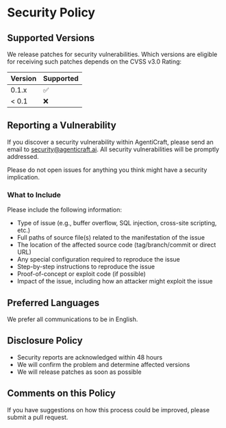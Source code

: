 # Security Policy

## Supported Versions

We release patches for security vulnerabilities. Which versions are eligible for receiving such patches depends on the CVSS v3.0 Rating:

| Version | Supported          |
| ------- | ------------------ |
| 0.1.x   | :white_check_mark: |
| < 0.1   | :x:                |

## Reporting a Vulnerability

If you discover a security vulnerability within AgentiCraft, please send an email to security@agenticraft.ai. All security vulnerabilities will be promptly addressed.

Please do not open issues for anything you think might have a security implication.

### What to Include

Please include the following information:

- Type of issue (e.g., buffer overflow, SQL injection, cross-site scripting, etc.)
- Full paths of source file(s) related to the manifestation of the issue
- The location of the affected source code (tag/branch/commit or direct URL)
- Any special configuration required to reproduce the issue
- Step-by-step instructions to reproduce the issue
- Proof-of-concept or exploit code (if possible)
- Impact of the issue, including how an attacker might exploit the issue

## Preferred Languages

We prefer all communications to be in English.

## Disclosure Policy

- Security reports are acknowledged within 48 hours
- We will confirm the problem and determine affected versions
- We will release patches as soon as possible

## Comments on this Policy

If you have suggestions on how this process could be improved, please submit a pull request.
